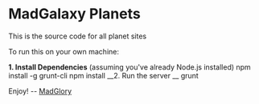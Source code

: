 MadGalaxy Planets
===========

This is the source code for all planet sites

To run this on your own machine:


__1. Install Dependencies__
(assuming you've already Node.js installed)
    npm install -g grunt-cli
    npm install
__2. Run the server __
    grunt

Enjoy!
-- [MadGlory](http://madglory.com)